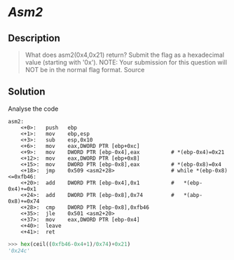 # **_Asm2_**
## Description
> What does asm2(0x4,0x21) return? Submit the flag as a hexadecimal value (starting with '0x'). NOTE: Your submission for this question will NOT be in the normal flag format. Source

## Solution
Analyse the code
```assembly
asm2:
	<+0>:	push   ebp
	<+1>:	mov    ebp,esp
	<+3>:	sub    esp,0x10
	<+6>:	mov    eax,DWORD PTR [ebp+0xc]       
	<+9>:	mov    DWORD PTR [ebp-0x4],eax			# *(ebp-0x4)=0x21
	<+12>:	mov    eax,DWORD PTR [ebp+0x8]
	<+15>:	mov    DWORD PTR [ebp-0x8],eax			# *(ebp-0x8)=0x4
	<+18>:	jmp    0x509 <asm2+28>					# while *(ebp-0x8)<=0xfb46:
	<+20>:	add    DWORD PTR [ebp-0x4],0x1			#	*(ebp-0x4)+=0x1
	<+24>:	add    DWORD PTR [ebp-0x8],0x74			#	*(abp-0x8)+=0x74
	<+28>:	cmp    DWORD PTR [ebp-0x8],0xfb46
	<+35>:	jle    0x501 <asm2+20>
	<+37>:	mov    eax,DWORD PTR [ebp-0x4]
	<+40>:	leave  
	<+41>:	ret    
```
```py
>>> hex(ceil((0xfb46-0x4+1)/0x74)+0x21)
'0x24c'
```